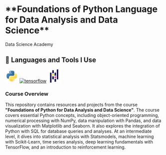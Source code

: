 <h1>**Foundations of Python Language for Data Analysis and Data Science**</h1>
<p>Data Science Academy</p>
<h2>🚀 Languages and Tools I Use</h2>
<p><a target="_blank" href="https://raw.githubusercontent.com/devicons/devicon/master/icons/python/python-original.svg" style="display: inline-block;"><img src="https://raw.githubusercontent.com/devicons/devicon/master/icons/python/python-original.svg" alt="python" width="42" height="42" /></a>
<a target="_blank" href="https://www.vectorlogo.zone/logos/tensorflow/tensorflow-icon.svg" style="display: inline-block;"><img src="https://www.vectorlogo.zone/logos/tensorflow/tensorflow-icon.svg" alt="tensorflow" width="42" height="42" /></a>
<a target="_blank" href="https://raw.githubusercontent.com/devicons/devicon/2ae2a900d2f041da66e950e4d48052658d850630/icons/pandas/pandas-original.svg" style="display: inline-block;"><img src="https://raw.githubusercontent.com/devicons/devicon/2ae2a900d2f041da66e950e4d48052658d850630/icons/pandas/pandas-original.svg" alt="pandas" width="42" height="42" /></a></p>

### Course Overview  

This repository contains resources and projects from the course **"Foundations of Python for Data Analysis and Data Science"**. The course covers essential Python concepts, including object-oriented programming, numerical processing with NumPy, data manipulation with Pandas, and data visualization with Matplotlib and Seaborn. It also explores the integration of Python with SQL for database queries and analyses. At an intermediate level, it dives into statistical analysis with Statsmodels, machine learning with Scikit-Learn, time series analysis, deep learning fundamentals with TensorFlow, and an introduction to reinforcement learning.


